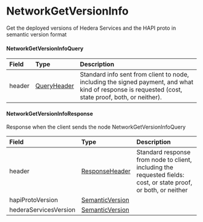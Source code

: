 # NetworkGetVersionInfo

Get the deployed versions of Hedera Services and the HAPI proto in semantic version format

#### NetworkGetVersionInfoQuery

| Field | Type | Description |
| :--- | :--- | :--- |
| header | [QueryHeader](queryheader.md) | Standard info sent from client to node, including the signed payment, and what kind of response is requested \(cost, state proof, both, or neither\). |

#### NetworkGetVersionInfoResponse

Response when the client sends the node NetworkGetVersionInfoQuery

| Field | Type | Description |
| :--- | :--- | :--- |
| header | [ResponseHeader](responseheader.md) | Standard response from node to client, including the requested fields: cost, or state proof, or both, or neither |
| hapiProtoVersion | [SemanticVersion](../basic-types/semanticversion.md) |  |
| hederaServicesVersion | [SemanticVersion](../basic-types/semanticversion.md) |  |

